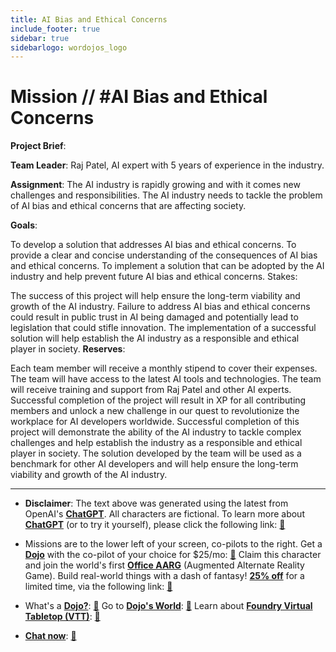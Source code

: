 ```yaml
---
title: AI Bias and Ethical Concerns
include_footer: true
sidebar: true
sidebarlogo: wordojos_logo
---
```

# Mission // #AI Bias and Ethical Concerns

**Project Brief**:

**Team Leader**: Raj Patel, AI expert with 5 years of experience in the industry.

**Assignment**:
The AI industry is rapidly growing and with it comes new challenges and responsibilities. The AI industry needs to tackle the problem of AI bias and ethical concerns that are affecting society.

**Goals**:

To develop a solution that addresses AI bias and ethical concerns.
To provide a clear and concise understanding of the consequences of AI bias and ethical concerns.
To implement a solution that can be adopted by the AI industry and help prevent future AI bias and ethical concerns.
Stakes:

The success of this project will help ensure the long-term viability and growth of the AI industry.
Failure to address AI bias and ethical concerns could result in public trust in AI being damaged and potentially lead to legislation that could stifle innovation.
The implementation of a successful solution will help establish the AI industry as a responsible and ethical player in society.
**Reserves**:

Each team member will receive a monthly stipend to cover their expenses.
The team will have access to the latest AI tools and technologies.
The team will receive training and support from Raj Patel and other AI experts.
Successful completion of the project will result in XP for all contributing members and unlock a new challenge in our quest to revolutionize the workplace for AI developers worldwide.
Successful completion of this project will demonstrate the ability of the AI industry to tackle complex challenges and help establish the industry as a responsible and ethical player in society. The solution developed by the team will be used as a benchmark for other AI developers and will help ensure the long-term viability and growth of the AI industry.

---

* **Disclaimer**: The text above was generated using the latest from OpenAI's [**ChatGPT**](https://openai.com/blog/chatgpt/).  All characters are fictional.  To learn more about [**ChatGPT**](https://openai.com/blog/chatgpt/) (or to try it yourself), please click the following link: [:closed_book:](https://openai.com/blog/chatgpt/)

* Missions are to the lower left of your screen, co-pilots to the right. Get a [**Dojo**](https://workmates.live/marketplace) with the co-pilot of your choice for $25/mo: [:green_book:](https://workmates.live/marketplace)  Claim this character and join the world's first [**Office AARG**](https://dojos.world) (Augmented Alternate Reality Game). Build real-world things with a dash of fantasy! [**25% off**](https://blog.workmates.live/deal-on-a-dojo) for a limited time, via the following link: [:green_book:](https://blog.workmates.live/deal-on-a-dojo) 

* What's a [**Dojo?**](https://workdojos.com): [:blue_book:](https://workdojos.com)  Go to [**Dojo's World**](https://dojos.world): [:blue_book:](https://dojos.world)  Learn about [**Foundry Virtual Tabletop (VTT)**](https://foundryvtt.com): [:closed_book:](https://foundryvtt.com/)

* [**Chat now**](https://chat.workmates.live/channel/support): [:ledger:](https://chat.workmates.live/channel/support)